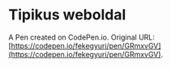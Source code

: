 # Tipikus weboldal

A Pen created on CodePen.io. Original URL: [https://codepen.io/fekegyuri/pen/GRmxvGV](https://codepen.io/fekegyuri/pen/GRmxvGV).


